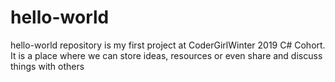 # hello-world
hello-world repository is my first project at CoderGirlWinter 2019 C# Cohort. It is a place where we can store ideas, resources or even share and discuss things with others
